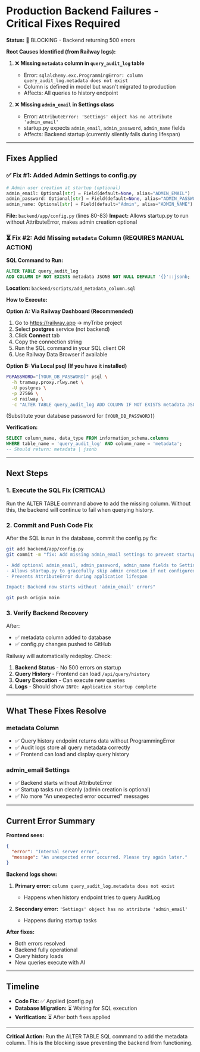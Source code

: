 # Production Backend Failures - Critical Fixes Required

**Status:** 🔴 BLOCKING - Backend returning 500 errors

**Root Causes Identified (from Railway logs):**

1. ❌ **Missing `metadata` column in `query_audit_log` table**
   - Error: `sqlalchemy.exc.ProgrammingError: column query_audit_log.metadata does not exist`
   - Column is defined in model but wasn't migrated to production
   - Affects: All queries to history endpoint

2. ❌ **Missing `admin_email` in Settings class**
   - Error: `AttributeError: 'Settings' object has no attribute 'admin_email'`
   - startup.py expects `admin_email`, `admin_password`, `admin_name` fields
   - Affects: Backend startup (currently silently fails during lifespan)

---

## Fixes Applied

### ✅ Fix #1: Added Admin Settings to config.py

```python
# Admin user creation at startup (optional)
admin_email: Optional[str] = Field(default=None, alias="ADMIN_EMAIL")
admin_password: Optional[str] = Field(default=None, alias="ADMIN_PASSWORD")
admin_name: Optional[str] = Field(default="Admin", alias="ADMIN_NAME")
```

**File:** `backend/app/config.py` (lines 80-83)
**Impact:** Allows startup.py to run without AttributeError, makes admin creation optional

### ⏳ Fix #2: Add Missing `metadata` Column (REQUIRES MANUAL ACTION)

**SQL Command to Run:**

```sql
ALTER TABLE query_audit_log
ADD COLUMN IF NOT EXISTS metadata JSONB NOT NULL DEFAULT '{}'::jsonb;
```

**Location:** `backend/scripts/add_metadata_column.sql`

**How to Execute:**

**Option A: Via Railway Dashboard (Recommended)**
1. Go to https://railway.app → myTribe project
2. Select **postgres** service (not backend)
3. Click **Connect** tab
4. Copy the connection string
5. Run the SQL command in your SQL client OR
6. Use Railway Data Browser if available

**Option B: Via Local psql (If you have it installed)**
```bash
PGPASSWORD="[YOUR_DB_PASSWORD]" psql \
  -h tramway.proxy.rlwy.net \
  -U postgres \
  -p 27566 \
  -d railway \
  -c "ALTER TABLE query_audit_log ADD COLUMN IF NOT EXISTS metadata JSONB NOT NULL DEFAULT '{}'::jsonb;"
```
(Substitute your database password for `[YOUR_DB_PASSWORD]`)

**Verification:**
```sql
SELECT column_name, data_type FROM information_schema.columns
WHERE table_name = 'query_audit_log' AND column_name = 'metadata';
-- Should return: metadata | jsonb
```

---

## Next Steps

### 1. Execute the SQL Fix (CRITICAL)

Run the ALTER TABLE command above to add the missing column. Without this, the backend will continue to fail when querying history.

### 2. Commit and Push Code Fix

After the SQL is run in the database, commit the config.py fix:

```bash
git add backend/app/config.py
git commit -m "fix: Add missing admin_email settings to prevent startup errors

- Add optional admin_email, admin_password, admin_name fields to Settings
- Allows startup.py to gracefully skip admin creation if not configured
- Prevents AttributeError during application lifespan

Impact: Backend now starts without 'admin_email' errors"

git push origin main
```

### 3. Verify Backend Recovery

After:
- ✅ metadata column added to database
- ✅ config.py changes pushed to GitHub

Railway will automatically redeploy. Check:

1. **Backend Status** - No 500 errors on startup
2. **Query History** - Frontend can load `/api/query/history`
3. **Query Execution** - Can execute new queries
4. **Logs** - Should show `INFO: Application startup complete`

---

## What These Fixes Resolve

### metadata Column
- ✅ Query history endpoint returns data without ProgrammingError
- ✅ Audit logs store all query metadata correctly
- ✅ Frontend can load and display query history

### admin_email Settings
- ✅ Backend starts without AttributeError
- ✅ Startup tasks run cleanly (admin creation is optional)
- ✅ No more "An unexpected error occurred" messages

---

## Current Error Summary

**Frontend sees:**
```json
{
  "error": "Internal server error",
  "message": "An unexpected error occurred. Please try again later."
}
```

**Backend logs show:**
1. **Primary error:** `column query_audit_log.metadata does not exist`
   - Happens when history endpoint tries to query AuditLog

2. **Secondary error:** `'Settings' object has no attribute 'admin_email'`
   - Happens during startup tasks

**After fixes:**
- Both errors resolved
- Backend fully operational
- Query history loads
- New queries execute with AI

---

## Timeline

- **Code Fix:** ✅ Applied (config.py)
- **Database Migration:** ⏳ Waiting for SQL execution
- **Verification:** ⏳ After both fixes applied

---

**Critical Action:** Run the ALTER TABLE SQL command to add the metadata column. This is the blocking issue preventing the backend from functioning.
